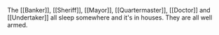 The [[Banker]], [[Sheriff]], [[Mayor]], [[Quartermaster]], [[Doctor]] and [[Undertaker]] all sleep somewhere and it's in houses. They are all well armed.